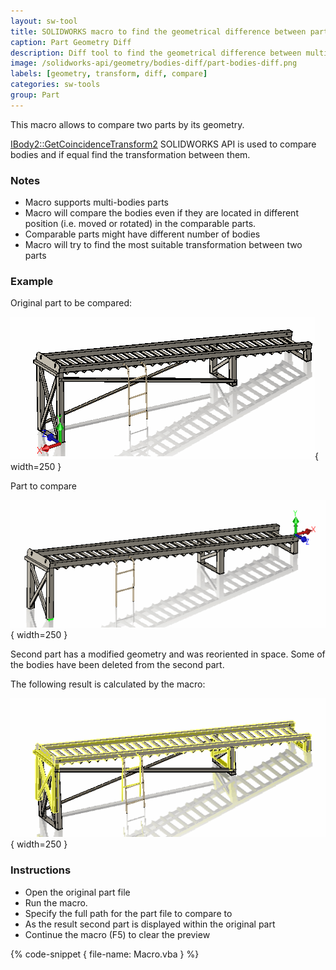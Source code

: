 ```yaml
---
layout: sw-tool
title: SOLIDWORKS macro to find the geometrical difference between parts
caption: Part Geometry Diff
description: Diff tool to find the geometrical difference between multi-bodies parts using SOLIDWORKS API
image: /solidworks-api/geometry/bodies-diff/part-bodies-diff.png
labels: [geometry, transform, diff, compare]
categories: sw-tools
group: Part
---
```

This macro allows to compare two parts by its geometry.

[IBody2::GetCoincidenceTransform2](http://help.solidworks.com/2018/english/api/sldworksapi/solidworks.interop.sldworks~solidworks.interop.sldworks.ibody2~getcoincidencetransform2.html) SOLIDWORKS API is used to compare bodies and if equal find the transformation between them.

### Notes

* Macro supports multi-bodies parts
* Macro will compare the bodies even if they are located in different position (i.e. moved or rotated) in the comparable parts.
* Comparable parts might have different number of bodies
* Macro will try to find the most suitable transformation between two parts

### Example

Original part to be compared:

![Original part](original-part.png){ width=250 }

Part to compare

![Part to compare](part-to-compare.png){ width=250 }

Second part has a modified geometry and was reoriented in space. Some of the bodies have been deleted from the second part.

The following result is calculated by the macro:

![Resulting Difference file](part-bodies-diff.png){ width=250 }

### Instructions

* Open the original part file
* Run the macro.
* Specify the full path for the part file to compare to
* As the result second part is displayed within the original part
* Continue the macro (F5) to clear the preview

{% code-snippet { file-name: Macro.vba } %}